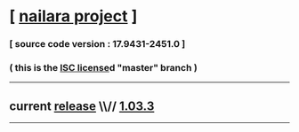 
# [ [nailara project](http://www.nailara.net/) ]

### [ source code version : 17.9431-2451.0 ]

### ( this is the [ISC license](license)d "master" branch )
---
## current [release](https://github.com/anotherlink/nailara/releases) \\\\// [1.03.3](https://github.com/anotherlink/nailara/releases/tag/1.03.3)
---
